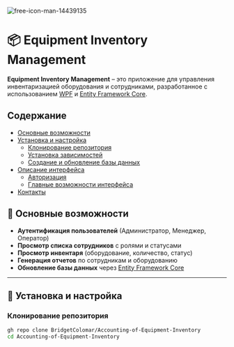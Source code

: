 ![free-icon-man-14439135](https://github.com/user-attachments/assets/3f7a2f1e-d1d2-439a-8e5c-f716ddc99fd0)
# 📦 Equipment Inventory Management

**Equipment Inventory Management** – это приложение для управления инвентаризацией оборудования и сотрудниками, разработанное с использованием [WPF](https://docs.microsoft.com/ru-ru/dotnet/desktop/wpf/) и [Entity Framework Core](https://docs.microsoft.com/ru-ru/ef/core/).

## Содержание
- [Основные возможности](#основные-возможности)
- [Установка и настройка](#установка-и-настройка)
  - [Клонирование репозитория](#клонирование-репозитория)
  - [Установка зависимостей](#установка-зависимостей)
  - [Создание и обновление базы данных](#создание-и-обновление-базы-данных)
- [Описание интерфейса](#описание-интерфейса)
  - [Авторизация](#авторизация)
  - [Главные возможности интерфейса](#главные-возможности-интерфейса)
- [Контакты](#контакты)

## 🚀 Основные возможности
- **Аутентификация пользователей** (Администратор, Менеджер, Оператор)
- **Просмотр списка сотрудников** с ролями и статусами
- **Просмотр инвентаря** (оборудование, количество, статус)
- **Генерация отчетов** по сотрудникам и оборудованию
- **Обновление базы данных** через [Entity Framework Core](https://docs.microsoft.com/ru-ru/ef/core/)

---

## 🔧 Установка и настройка

### Клонирование репозитория
```sh
gh repo clone BridgetColomar/Accounting-of-Equipment-Inventory
cd Accounting-of-Equipment-Inventory
